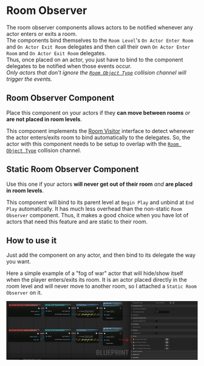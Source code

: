 # Room Observer

The room observer components allows actors to be notified whenever any actor enters or exits a room.\
The components bind themselves to the `Room Level`'s `On Actor Enter Room` and `On Actor Exit Room` delegates and then call their own `On Actor Enter Room` and `On Actor Exit Room` delegates.\
Thus, once placed on an actor, you just have to bind to the component delegates to be notified when those events occur.\
*Only actors that don't ignore the [`Room Object Type`](Plugin-Settings.md) collision channel will trigger the events.*

## Room Observer Component

Place this component on your actors if they **can move between rooms** *or* **are not placed in room levels**.

This component implements the [Room Visitor](Room-Visitor.md) interface to detect whenever the actor enters/exits room to bind automatically to the delegates.
So, the actor with this component needs to be setup to overlap with the [`Room Object Type`](Plugin-Settings.md) collision channel.

## Static Room Observer Component

Use this one if your actors **will never get out of their room** *and* **are placed in room levels**.

This component will bind to its parent level at `Begin Play` and unbind at `End Play` automatically.
It has much less overhead than the non-static `Room Observer` component.
Thus, it makes a good choice when you have lot of actors that need this feature and are static to their room.

## How to use it

Just add the component on any actor, and then bind to its delegate the way you want.

Here a simple example of a "fog of war" actor that will hide/show itself when the player enters/exits its room.
It is an actor placed directly in the room level and will never move to another room, so I attached a `Static Room Observer` on it.

![](Images/RoomObserver.png)
